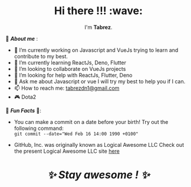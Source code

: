 <h1 align='center'> Hi there !!! :wave:</h1>
<p align='center'>
I'm <strong>Tabrez</strong>.
</p>

👦 **_About me_** :
- 🔭 I’m currently working on Javascript and VueJs trying to learn and contribute to my best.
- 🌱 I’m currently learning ReactJs, Deno, Flutter
- 👯 I’m looking to collaborate on VueJs projects 
- 🤔 I’m looking for help with ReactJs, Flutter, Deno
- 💬 Ask me about Javascript or vue I will try my best to help you if I can.
- 📫 How to reach me: tabrezdn1@gmail.com
- 🎮 Dota2 

🎉 **_Fun Facts_** 🎉:

- You can make a commit on a date before your birth! Try out the following command:</br>  `git commit --date="Wed Feb 16 14:00 1990 +0100"`

- GitHub, Inc. was originally known as Logical Awesome LLC
  Check out the present Logical Awesome LLC site [here](http://logicalawesome.com/)

<h1 align='center'><i> ✨ Stay awesome ! ✨</i></h1>
<!--
**tabrezdn1/tabrezdn1** is a ✨ _special_ ✨ repository because its `README.md` (this file) appears on your GitHub profile.
-->
